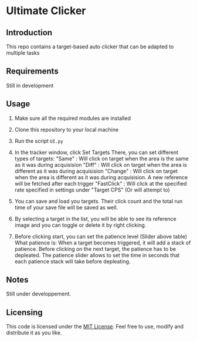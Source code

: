 # Ultimate Clicker

## Introduction

This repo contains a target-based auto clicker that can be adapted to multiple tasks

## Requirements

Still in development

## Usage

1. Make sure all the required modules are installed
2. Clone this repository to your local machine
3. Run the script `UI.py` 
4. In the tracker window, click Set Targets
    There, you can set different types of targets:
        "Same" : Will click on target when the area is the same as it was during acquisision
        "Diff" : Will click on target when the area is different as it was during acquisision
        "Change" : Will click on target when the area is different as it was during acquisision. A new reference will be fetched after each trigger
        "FastClick" : Will click at the specified rate specified in settings under "Target CPS" (Or will attempt to)

5. You can save and load you targets. Their click count and the total run time of your save file will be saved as well.
6. By selecting a target in the list, you will be able to see its reference image and you can toggle or delete it by right clicking.
7. Before clicking start, you can set the patience level (Slider above table)
    What patience is:
        When a target becomes triggered, it will add a stack of patience. Before clicking on the next target, the patience has to be depleated.
        The patience slider allows to set the time in seconds that each patience stack will take before depleating.

## Notes
Still under developpement.

## Licensing

This code is licensed under the [MIT License](LICENSE). Feel free to use, modify and distribute it as you like.
